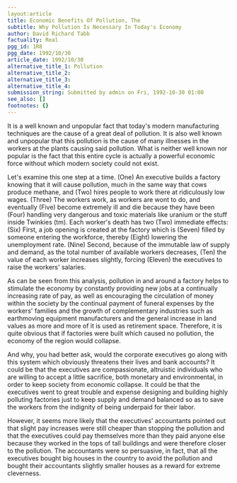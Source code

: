 ```yaml
---
layout:article
title: Economic Benefits Of Pollution, The
subtitle: Why Pollution Is Necessary In Today's Economy
author: David Richard Tabb
factuality: Real
pgg_id: 1R8
pgg_date: 1992/10/30
article_date: 1992/10/30
alternative_title_1: Pollution
alternative_title_2: 
alternative_title_3: 
alternative_title_4: 
submission_string: Submitted by admin on Fri, 1992-10-30 01:00
see_also: []
footnotes: {}
---
```

<div>
<p>It is a well known and unpopular fact that today's modern manufacturing techniques are the cause of a great deal of pollution. It is also well known and unpopular that this pollution is the cause of many illnesses in the workers at the plants causing said pollution. What is neither well known nor popular is the fact that this entire cycle is actually a powerful economic force without which modern society could not exist.</p>
<p>Let's examine this one step at a time. (One) An executive builds a factory knowing that it will cause pollution, much in the same way that cows produce methane, and (Two) hires people to work there at ridiculously low wages. (Three) The workers work, as workers are wont to do, and eventually (Five) become extremely ill and die because they have been (Four) handling very dangerous and toxic materials like uranium or the stuff inside Twinkies (tm). Each worker's death has two (Two) immediate effects: (Six) First, a job opening is created at the factory which is (Seven) filled by someone entering the workforce, thereby (Eight) lowering the unemployment rate. (Nine) Second, because of the immutable law of supply and demand, as the total number of available workers decreases, (Ten) the value of each worker increases slightly, forcing (Eleven) the executives to raise the workers' salaries.</p>
<p>As can be seen from this analysis, pollution in and around a factory helps to stimulate the economy by constantly providing new jobs at a continually increasing rate of pay, as well as encouraging the circulation of money within the society by the continual payment of funeral expenses by the workers' families and the growth of complementary industries such as earthmoving equipment manufacturers and the general increase in land values as more and more of it is used as retirement space. Therefore, it is quite obvious that if factories were built which caused no pollution, the economy of the region would collapse.</p>
<p>And why, you had better ask, would the corporate executives go along with this system which obviously threatens their lives and bank accounts? It could be that the executives are compassionate, altruistic individuals who are willing to accept a little sacrifice, both monetary and environmental, in order to keep society from economic collapse. It could be that the executives went to great trouble and expense designing and building highly polluting factories just to keep supply and demand balanced so as to save the workers from the indignity of being underpaid for their labor.</p>
<p>However, it seems more likely that the executives' accountants pointed out that slight pay increases were still cheaper than stopping the pollution and that the executives could pay themselves more than they paid anyone else because they worked in the tops of tall buildings and were therefore closer to the pollution. The accountants were so persuasive, in fact, that all the executives bought big houses in the country to avoid the pollution and bought their accountants slightly smaller houses as a reward for extreme cleverness. <!--Amazon_CLS_IM_END--></p>
</div>

